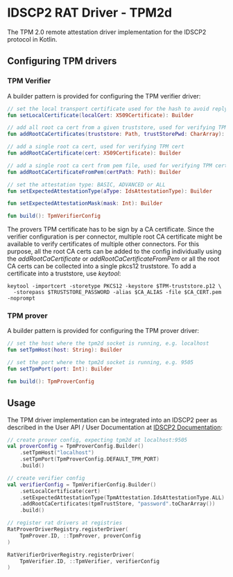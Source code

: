 # IDSCP2 RAT Driver - TPM2d

The TPM 2.0 remote attestation driver implementation for the IDSCP2 protocol in Kotlin.

## Configuring TPM drivers

### TPM Verifier

A builder pattern is provided for configuring the TPM verifier driver:

```kotlin   
// set the local transport certificate used for the hash to avoid reply attacks
fun setLocalCertificate(localCert: X509Certificate): Builder

// add all root ca cert from a given truststore, used for verifying TPM cert
fun addRootCaCertificates(truststore: Path, trustStorePwd: CharArray): Builder

// add a single root ca cert, used for verifying TPM cert
fun addRootCaCertificate(cert: X509Certificate): Builder

// add a single root ca cert from pem file, used for verifying TPM cert
fun addRootCaCertificateFromPem(certPath: Path): Builder

// set the attestation type: BASIC, ADVANCED or ALL
fun setExpectedAttestationType(aType: IdsAttestationType): Builder

fun setExpectedAttestationMask(mask: Int): Builder

fun build(): TpmVerifierConfig
```

The provers TPM certificate has to be sign by a CA certificate. Since the verifier configuration
is per connector, multiple root CA certificate might be available to verify certificates
of multiple other connectors. For this purpose, all the root CA certs can be added to the config individually
using the *addRootCaCertificate* or *addRootCaCertificateFromPem* or all the root CA certs can be collected
into a single pkcs12 truststore. To add a certificate into a truststore, use *keytool*:

```
keytool -importcert -storetype PKCS12 -keystore $TPM-truststore.p12 \
  -storepass $TRUSTSTORE_PASSWORD -alias $CA_ALIAS -file $CA_CERT.pem -noprompt
```

### TPM prover

A builder pattern is provided for configuring the TPM prover driver:

```kotlin   
// set the host where the tpm2d socket is running, e.g. localhost
fun setTpmHost(host: String): Builder

// set the port where the tpm2d socket is running, e.g. 9505
fun setTpmPort(port: Int): Builder

fun build(): TpmProverConfig
```

## Usage

The TPM driver implementation can be integrated into an IDSCP2 peer
as described in the User API / User Documentation at
[IDSCP2 Documentation](https://github.com/industrial-data-space/idscp2-java/wiki):

````kotlin
// create prover config, expecting tpm2d at localhost:9505
val proverConfig = TpmProverConfig.Builder()
    .setTpmHost("localhost")
    .setTpmPort(TpmProverConfig.DEFAULT_TPM_PORT)
    .build()

// create verifier config 
val verifierConfig = TpmVerifierConfig.Builder()
    .setLocalCertificate(cert)
    .setExpectedAttestationType(TpmAttestation.IdsAttestationType.ALL)
    .addRootCaCertificates(tpmTrustStore, "password".toCharArray())
    .build()

// register rat drivers at registries
RatProverDriverRegistry.registerDriver(
    TpmProver.ID, ::TpmProver, proverConfig
)

RatVerifierDriverRegistry.registerDriver(
    TpmVerifier.ID, ::TpmVerifier, verifierConfig
)
````
